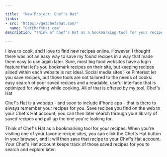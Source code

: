 ```yaml
---

title:  "New Project: Chef's Hat"
links: 
- src: "https://getchefshat.com/"
  name: "GetChefsHat.com"
description: "Think of Chef's Hat as a bookmarking tool for your recipes. When you're visiting one of your favorite recipe sites, you can click the Chef's Hat button in your browser, and it will then save that recipe to your Chef's Hat account. Your Chef's Hat account keeps track of those saved recipes for you to search and explore later."

---
```


I love to cook, and I love to find new recipes online. However, I thought there was not an easy way to save my found recipes in a way that made them easy to use again later. Sure, most big food websites have a login feature that let's you bookmark recipes on their site, but keeping recipes siloed within each website is not ideal. Social media sites like Pinterest let you save recipes, but those tools are not tailored to the needs of cooks: easy search of your saved recipes and a readable, useful interface that is optimized for viewing while cooking. All of that is offered by my tool, Chef's Hat

Chef's Hat is a webapp - and soon to include iPhone app - that is there to always remember your recipes for you. Save recipes you find on the web to your Chef's Hat account; you can then later search through your library of saved recipes and pull up the one you're looking for.

Think of Chef's Hat as a bookmarking tool for your recipes. When you're visiting one of your favorite recipe sites, you can click the Chef's Hat button in your browser, and it will then save that recipe to your Chef's Hat account. Your Chef's Hat account keeps track of those saved recipes for you to search and explore later.

